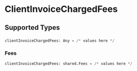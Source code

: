 # ClientInvoiceChargedFees


## Supported Types

### 

```python
clientInvoiceChargedFees: Any = /* values here */
```

### Fees

```python
clientInvoiceChargedFees: shared.Fees = /* values here */
```

